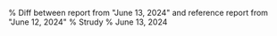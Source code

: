 % Diff between report from "June 13, 2024" and reference report from "June 12, 2024"
% Strudy
% June 13, 2024


